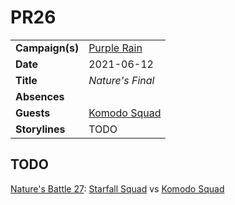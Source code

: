 # PR26

|||
| --- | --- |
| **Campaign(s)** | [Purple Rain](../campaigns/purple-rain.md) | session.2
| **Date** | 2021-06-12 |
| **Title** | *Nature's Final* |
| **Absences** | |
| **Guests** | [Komodo Squad](../organisations/astorrel/squads/komodo-squad.md) |
| **Storylines** | TODO |

## TODO

[Nature's Battle 27](../storylines/natures-battle-27.md): [Starfall Squad](../organisations/astorrel/squads/starfall-squad.md) vs [Komodo Squad](../organisations/astorrel/squads/komodo-squad.md)
